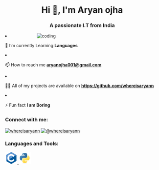 <h1 align="center">Hi 👋, I'm Aryan ojha</h1>
<h3 align="center">A passionate I.T from India</h3>
<img align="right" alt="coding" width="400" src="https://user-images.githubusercontent.com/55389276/140866485-8fb1c876-9a8f-4d6a-98dc-08c4981eaf70.gif"

- 🔭 I’m currently Learning **Languages**

- 📫 How to reach me **aryanojha001@gmail.com**

- 👨‍💻 All of my projects are available on **https://github.com/whereisaryann**

- ⚡ Fun fact **I am Boring**

<h3 align="left">Connect with me:</h3>
<p align="left">
<a href="https://linkedin.com/in/whereisaryann" target="blank"><img align="center" src="https://raw.githubusercontent.com/rahuldkjain/github-profile-readme-generator/master/src/images/icons/Social/linked-in-alt.svg" alt="whereisaryann" height="30" width="40" /></a>
<a href="https://instagram.com/@whereisaryann" target="blank"><img align="center" src="https://raw.githubusercontent.com/rahuldkjain/github-profile-readme-generator/master/src/images/icons/Social/instagram.svg" alt="@whereisaryann" height="30" width="40" /></a>
</p>

<h3 align="left">Languages and Tools:</h3>
<p align="left"> <a href="https://www.cprogramming.com/" target="_blank" rel="noreferrer"> <img src="https://raw.githubusercontent.com/devicons/devicon/master/icons/c/c-original.svg" alt="c" width="40" height="40"/> </a> <a href="https://www.python.org" target="_blank" rel="noreferrer"> <img src="https://raw.githubusercontent.com/devicons/devicon/master/icons/python/python-original.svg" alt="python" width="40" height="40"/> </a> </p>
